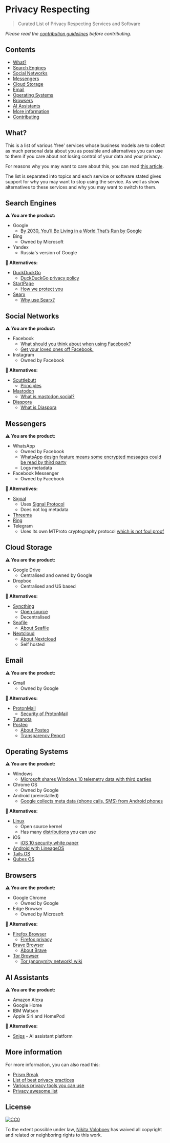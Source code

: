 # Privacy Respecting 
> Curated List of Privacy Respecting Services and Software

*Please read the [contribution guidelines](contributing.md) before contributing.*

## Contents
- [What?](#what?)
- [Search Engines](#search-engines)
- [Social Networks](#social-networks)
- [Messengers](#messengers)
- [Cloud Storage](#cloud-storage)
- [Email](#email)
- [Operating Systems](#operating-systems)
- [Browsers](#browsers)
- [AI Assistants](#ai-assistants)
- [More information](#more-information)
- [Contributing](#contributing)

## What?
This is a list of various 'free' services whose business models are to collect as much personal data about you as possible and alternatives you can use to them if you care about not losing control of your data and your privacy.

For reasons why you may want to care about this, you can read [this article](https://medium.com/@NikitaVoloboev/like-a-dog-on-a-leash-c0cdb8839079).

The list is separated into topics and each service or software stated gives support for why you may want to stop using the service. As well as show alternatives to these services and why you may want to switch to them.

## Search Engines 
**⚠️ You are the product:**
- Google 
	- [By 2030, You’ll Be Living in a World That’s Run by Google](https://futurism.com/by-2030-youll-be-living-in-a-world-thats-run-by-google/)
- Bing 
	- Owned by Microsoft
- Yandex 
	- Russia's version of Google

**🔏 Alternatives:**
- [DuckDuckGo](https://duckduckgo.com/)
	- [DuckDuckGo privacy policy](https://duckduckgo.com/privacy)
- [StartPage](https://www.startpage.com)
	- [How we protect you](https://www.startpage.com/eng/protect-privacy.html)
- [Searx](https://github.com/asciimoo/searx/) 
	- [Why use Searx?](https://github.com/asciimoo/searx/)

## Social Networks 
**⚠️ You are the product:**
- Facebook 
	- [What should you think about when using Facebook?](https://veekaybee.github.io/facebook-is-collecting-this/)
	- [Get your loved ones off Facebook.](http://www.salimvirani.com//facebook/)
- Instagram 
	- Owned by Facebook

**🔏 Alternatives:**
- [Scuttlebutt](https://www.scuttlebutt.nz)
	- [Principles](https://www.scuttlebutt.nz/principles.html)
- [Mastodon](https://mastodon.social/about)
	- [What is mastodon.social?](https://mastodon.social/about/more)
- [Diaspora](https://joindiaspora.com/)
	- [What is Diaspora](https://diasporafoundation.org/)


## Messengers 
**⚠️ You are the product:**
- WhatsApp 
	- Owned by Facebook
	- [WhatsApp design feature means some encrypted messages could be read by third party](https://www.theguardian.com/technology/2017/jan/13/whatsapp-design-feature-encrypted-messages)
	- Logs metadata
- Facebook Messenger
	- Owned by Facebook
	
**🔏 Alternatives:**
- [Signal](https://whispersystems.org/)
	- Uses [Signal Protocol](http://www.wikiwand.com/en/Signal_Protocol)
	- Does not log metadata
- [Threema](https://threema.ch/en/)
- [Ring](https://ring.cx/)
- Telegram
	- Uses its own MTProto cryptography protocol [which is not foul proof](https://www.reddit.com/r/privacy/comments/5mnzxr/facebook_messenger_alternatives/)

## Cloud Storage 
**⚠️ You are the product:**
- Google Drive
	- Centralised and owned by Google
- Dropbox
	- Centralised and US based 

**🔏 Alternatives:**
- [Syncthing](https://syncthing.net/)
	- [Open source](https://github.com/syncthing/syncthing)
	- Decentralised 
- [Seafile](https://www.seafile.com/en/home/)
	- [About Seafile](https://www.seafile.com/en/about/)
- [Nextcloud](https://nextcloud.com/)
	- [About Nextcloud](https://nextcloud.com/about/)
	- Self hosted

## Email 
**⚠️ You are the product:**
- Gmail
	- Owned by Google

**🔏 Alternatives:**
- [ProtonMail](https://protonmail.com/)
	- [Security of ProtonMail](https://protonmail.com/security-details)
- [Tutanota](https://tutanota.com/)
- [Posteo](https://posteo.de/en)
	- [About Posteo](https://posteo.de/en/site/about_posteo/)
	- [Transparency Report](https://posteo.de/en/site/transparency_report)

## Operating Systems 
**⚠️ You are the product:**
- Windows
	- [Microsoft shares Windows 10 telemetry data with third parties](https://betanews.com/2016/11/24/microsoft-shares-windows-10-telemetry-data-with-third-parties/)
- Chrome OS
	- Owned by Google
- Android (preinstalled)
	- [Google collects meta data (phone calls, SMS) from Android phones](http://borncity.com/win/2016/07/01/surveillance-google-collects-meta-data-phone-calls-sms-from-android-phones/)

**🔏 Alternatives:**
- [Linux](http://www.wikiwand.com/en/Linux) 
	- Open source kernel
	- Has many [distributions](https://learn-anything.xyz/operating-systems/unix/linux/distributions) you can use
- iOS
	- [iOS 10 security white paper](https://www.apple.com/business/docs/iOS_Security_Guide.pdf)
- [Android with LineageOS](https://lineageos.org/about/)
- [Tails OS](https://tails.boum.org/)
- [Qubes OS](https://www.qubes-os.org)

## Browsers 
**⚠️ You are the product:**
- Google Chrome 	
	- Owned by Google
- Edge Browser
	- Owned by Microsoft
	
**🔏 Alternatives:**
- [Firefox Browser](https://www.mozilla.org/en-US/firefox/new/)
	- [Firefox privacy](https://www.mozilla.org/en-US/privacy/firefox/)
- [Brave Browser](https://www.brave.com/)
	- [About Brave](https://www.brave.com/about/)
- [Tor Browser](https://www.torproject.org/docs/tor-doc-win32)
	- [Tor (anonymity network) wiki](http://www.wikiwand.com/en/Tor_(anonymity_network))

## AI Assistants
**⚠️ You are the product:**
- Amazon Alexa
- Google Home
- IBM Watson
- Apple Siri and HomePod

**🔏 Alternatives:**
- [Snips](https://snips.ai) - AI assistant platform
	
## More information 
For more information, you can also read this: 
- [Prism Break](https://prism-break.org/en/all/)
- [List of best privacy practices](https://spideroak.com/infosec/) 
- [Various privacy tools you can use](https://www.privacytools.io/)
- [Privacy awesome list](https://github.com/KevinColemanInc/awesome-privacy) 

## License
[![CC0](http://mirrors.creativecommons.org/presskit/buttons/88x31/svg/cc-zero.svg)](https://creativecommons.org/publicdomain/zero/1.0/)

To the extent possible under law, [Nikita Voloboev](https://www.nikitavoloboev.xyz) has waived all copyright and related or neighboring rights to this work.